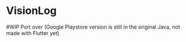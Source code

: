 # VisionLog
#WIP Port over (Google Playstore version is still in the original Java, not made with Flutter yet)
